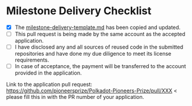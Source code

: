 # Milestone Delivery Checklist

- [x] The [milestone-delivery-template.md](https://github.com/pioneersprize/Milestone-Delivery/blob/master/deliveries/milestone-delivery-template.md) has been copied and updated.
- [ ] This pull request is being made by the same account as the accepted application.
- [ ] I have disclosed any and all sources of reused code in the submitted repositories and have done my due diligence to meet its license requirements.
- [ ] In case of acceptance, the payment will be transferred to the account provided in the application.

Link to the application pull request: https://github.com/pioneersprize/Polkadot-Pioneers-Prize/pull/XXX < please fill this in with the PR number of your application.
